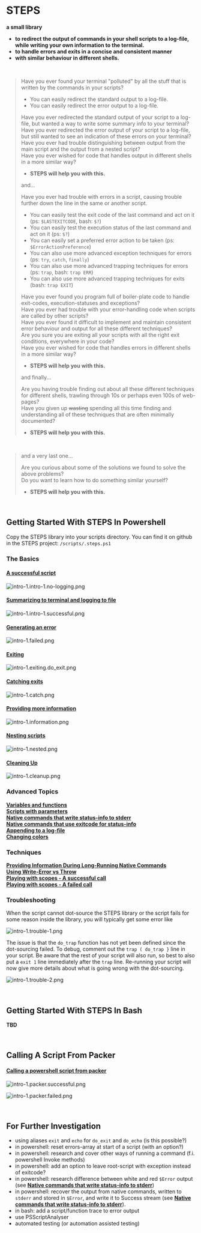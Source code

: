 # STEPS

**a small library** 

- **to redirect the output of commands in your shell scripts to a log-file, while writing your own information to the terminal.**
- **to handle errors and exits in a concise and consistent manner**
- **with similar behaviour in different shells.**


<br/>

> Have you ever found your terminal "polluted" by all the stuff that is written by the commands in your scripts?
>
> - You can easily redirect the standard output to a log-file.
> - You can easily redirect the error output to a log-file.
>
>
> Have you ever redirected the standard output of your script to a log-file, but wanted a way to write some summary info to your terminal?  
> Have you ever redirected the error output of your script to a log-file, but still wanted to see an indication of these errors on your terminal?  
> Have you ever had trouble distinguishing between output from the main script and the output from a nested script?  
> Have you ever wished for code that handles output in different shells in a more similar way?
>
>- **STEPS will help you with this.**
>
>
> and...
> 
> Have you ever had trouble with errors in a script, causing trouble further down the line in the same or another script.
>
> - You can easily test the exit code of the last command and act on it (ps: `$LASTEXITCODE`, bash: `$?`)
> - You can easily test the execution status of the last command and act on it (ps: `$?`)
> - You can easily set a preferred error action to be taken (ps: `$ErrorActionPreference`)
> - You can also use more advanced exception techniques for errors (ps: `try`, `catch`, `finally`)
> - You can also use more advanced trapping techniques for errors (ps: `trap`, bash: `trap ERR`)
> - You can also use more advanced trapping techniques for exits (bash: `trap EXIT`)
>
>
> Have you ever found you program full of boiler-plate code to handle exit-codes, execution-statuses and exceptions?  
> Have you ever had trouble with your error-handling code when scripts are called by other scripts?  
> Have you ever found it difficult to implement and maintain consistent error behaviour and output for all these different techniques?  
> Are you sure you are exiting all your scripts with all the right exit conditions, everywhere in your code?  
> Have you ever wished for code that handles errors in different shells in a more similar way?
>
> - **STEPS will help you with this.**
>
>
> and finally...
> 
> Are you having trouble finding out about all these different techniques for different shells, trawling through 10s or perhaps even 100s of web-pages?  
> Have you given up <del>wasting</del> spending all this time finding and understanding all of these techniques that are often minimally documented?
>
> - **STEPS will help you with this.**
>
>

<br/>

> and a very last one...
>
> Are you curious about some of the solutions we found to solve the above problems?  
> Do you want to learn how to do something similar yourself?
>
> - **STEPS will help you with this.**



<br/>

## Getting Started With STEPS In Powershell

Copy the STEPS library into your scripts directory.  You can find it on github in the STEPS project: `/scripts/.steps.ps1`

### The Basics

#### [A successful script](./docs/powershell/a-successful-script.md)

![intro-1.intro-1.no-logging.png](./docs/powershell/screenshots/intro-1.no-logging.png)

#### [Summarizing to terminal and logging to file](./docs/powershell/summarizing-to-terminal-and-logging-to-file.md)

![intro-1.intro-1.successful.png](./docs/powershell/screenshots/intro-1.successful.png)

#### [Generating an error](./docs/powershell/generating-an-error.md)

![intro-1.failed.png](./docs/powershell/screenshots/intro-1.failed.png)

#### [Exiting](./docs/powershell/exiting.md)

![intro-1.exiting.do_exit.png](./docs/powershell/screenshots/intro-1.exiting.do_exit.png)

#### [Catching exits](./docs/powershell/catching-exits.md)

![intro-1.catch.png](./docs/powershell/screenshots/intro-1.catch.png)

#### [Providing more information](./docs/powershell/providing-more-information.md)

![intro-1.information.png](./docs/powershell/screenshots/intro-1.information.png)

#### [Nesting scripts](./docs/powershell/nesting-scripts.md)

![intro-1.nested.png](./docs/powershell/screenshots/intro-1.nested.png)

#### [Cleaning Up](./docs/powershell/cleaning-up.md)

![intro-1.cleanup.png](./docs/powershell/screenshots/intro-1.cleanup.png)

### Advanced Topics

[**Variables and functions**](./docs/powershell/variables-and-functions.md)  
[**Scripts with parameters**](./docs/powershell/scripts-with-parameters.md)  
[**Native commands that write status-info to stderr**](./docs/powershell/native-commands-that-write-status-info-to-stderr.md)  
[**Native commands that use exitcode for status-info**](./docs/powershell/native-commands-that-use-exitcode-for-status-info.md)  
[**Appending to a log-file**](./docs/powershell/appending-to-a-log-file.md)  
[**Changing colors**](./docs/powershell/changing-colors.md)

### Techniques
[**Providing Information During Long-Running Native Commands**](./docs/powershell/providing-information-during-long-running-native-commands.md)  
[**Using Write-Error vs Throw**](./docs/powershell/using-write-error-vs-throw.md)  
[**Playing with scopes - A successful call**](./docs/powershell/playing-with-scopes_a-successful-call.md)  
[**Playing with scopes - A failed call**](./docs/powershell/playing-with-scopes_a-failed-call.md)

### Troubleshooting

When the script cannot dot-source the STEPS library or the script fails for some reason inside the library, you will typically get some error like

![intro-1.trouble-1.png](./docs/powershell/screenshots/intro-1.trouble-1.png)

The issue is that the `do_trap` function has not yet been defined since the dot-sourcing failed.
To debug, comment out the `trap ( do_trap }` line in your script.  Be aware that the rest of your script will also run, so best to also put a `exit 1` line immediately after the `trap` line.  Re-running your script will now give more details about what is going wrong with the dot-sourcing.

![intro-1.trouble-2.png](./docs/powershell/screenshots/intro-1.trouble-2.png)



<br/>

## Getting Started With STEPS In Bash

**TBD**



<br/>

## Calling A Script From Packer

#### [Calling a powershell script from packer](./docs/powershell/calling-a-script-from-packer.md)

![intro-1.packer.successful.png](./docs/powershell/screenshots/intro-1.packer.successful.png)

![intro-1.packer.failed.png](./docs/powershell/screenshots/intro-1.packer.failed.png)



<br>

## For Further Investigation

- using aliases `exit` and `echo` for `do_exit` and `do_echo` (is this possible?)
- in powershell: reset errors-array at start of a script (with an option?)
- in powershell: research and cover other ways of running a command (f.i. powershell Invoke methods)
- in powershell: add an option to leave root-script with exception instead of exitcode?
- in powershell: research difference between white and red `$Error` output (see [**Native commands that write status-info to stderr**](./docs/powershell/native-commands-that-write-status-info-to-stderr.md))
- in powershell: recover the output from native commands, written to `stderr` and stored in `$Error`, and write it to Success stream (see [**Native commands that write status-info to stderr**](./docs/powershell/native-commands-that-write-status-info-to-stderr.md)).
- in bash: add a script/function trace to error output
- use PSScriptAnalyser
- automated testing (or automation assisted testing)
